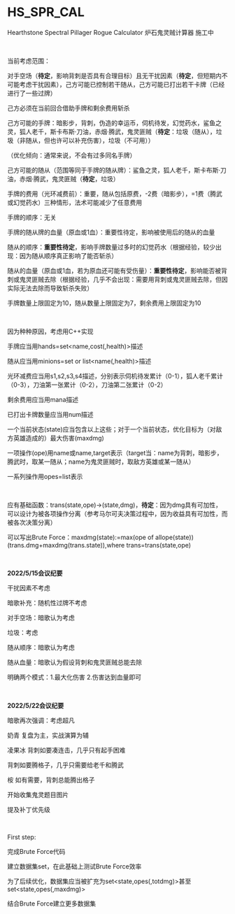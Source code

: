 # HS_SPR_CAL
Hearthstone Spectral Pillager Rogue Calculator
炉石鬼灵贼计算器 施工中

</br>

当前考虑范围：

对手空场（**待定**，影响背刺是否具有合理目标）且无干扰因素（**待定**，但短期内不可能考虑干扰因素），己方可能已控制若干随从，己方可能已打出若干卡牌（已经进行了一些过牌）

己方必须在当前回合借助手牌和剩余费用斩杀

己方可能的手牌：暗影步，背刺，伪造的幸运币，伺机待发，幻觉药水，鲨鱼之灵，狐人老千，斯卡布斯·刀油，赤烟·腾武，鬼灵匪贼（**待定**：垃圾（随从），垃圾（非随从，但也许可以补充伤害），垃圾（不可用））

（优化倾向：通常来说，不会有过多同名手牌）

己方可能的随从（范围等同于手牌的随从牌）：鲨鱼之灵，狐人老千，斯卡布斯·刀油，赤烟·腾武，鬼灵匪贼（**待定**，垃圾）

手牌的费用（光环减费前）：重要，随从包括原费，-2费（暗影步），=1费（腾武或幻觉药水）三种情形，法术可能减少了任意费用

手牌的顺序：无关

手牌的随从牌的血量（原血或1血）：重要性待定，影响被使用后的随从的血量

随从的顺序：**重要性待定**，影响手牌数量过多时的幻觉药水（根据经验，较少出现：因为随从顺序真正影响了能否斩杀）

随从的血量（原血或1血，若为原血还可能有受伤量）：**重要性待定**，影响能否被背刺或鬼灵匪贼去除（根据经验，几乎不会出现：需要用背刺或鬼灵匪贼去除，但因实际无法去除而导致斩杀失败）

手牌数量上限固定为10，随从数量上限固定为7，剩余费用上限固定为10

</br>

因为种种原因，考虑用C++实现

手牌应当用hands=set<name,cost(,health)>描述

随从应当用minions=set or list<name(,health)>描述

光环减费应当用s1,s2,s3,s4描述，分别表示伺机待发累计（0-1），狐人老千累计（0-3），刀油第一张累计（0-2），刀油第二张累计（0-2）

剩余费用应当用mana描述

已打出卡牌数量应当用num描述

一个当前状态(state)应当包含以上这些；对于一个当前状态，优化目标为（对敌方英雄造成的）最大伤害(maxdmg)

一项操作(ope)用name或name,target表示（target当：name为背刺，暗影步，腾武时，取某一随从；name为鬼灵匪贼时，取敌方英雄或某一随从）

一系列操作用opes=list<ope>表示
  
</br>

应有基础函数：trans(state,ope)->(state,dmg)，**待定**：因为dmg具有可加性，可以设计为被各项操作分离（参考马尔可夫决策过程中，因为收益具有可加性，而被各次决策分离）

可以写出Brute Force：maxdmg(state):=max(ope of allope(state))(trans.dmg+maxdmg(trans.state)),where trans=trans(state,ope)

</br>

**2022/5/15会议纪要**

干扰因素不考虑

暗歌补充：随机性过牌不考虑

对手空场：暗歌认为考虑

垃圾：考虑

随从顺序：暗歌认为考虑

随从血量：暗歌认为假设背刺和鬼灵匪贼总能去除

明确两个模式：1.最大化伤害 2.伤害达到血量即可

</br>

**2022/5/22会议纪要**

暗歌再次强调：考虑超凡

奶青 复盘为主，实战演算为辅

凌果冰 背刺如要凑连击，几乎只有起手困难

背刺如要腾格子，几乎只需要给老千和腾武

桉 如有需要，背刺总能腾出格子

开始收集鬼灵题目图片

提及补丁优先级

</br>

First step:
  
完成Brute Force代码

建立数据集set<state>，在此基础上测试Brute Force效率

为了后续优化，数据集应当被扩充为set<state,opes(,totdmg)>甚至set<state,opes(,maxdmg)>

结合Brute Force建立更多数据集

